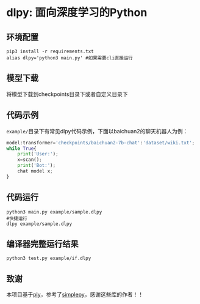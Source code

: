 # dlpy: 面向深度学习的Python

## 环境配置
```shell
pip3 install -r requirements.txt
alias dlpy='python3 main.py' #如果需要cli直接运行
```

## 模型下载

将模型下载到checkpoints目录下或者自定义目录下

## 代码示例

`example/`目录下有常见dlpy代码示例，下面以baichuan2的聊天机器人为例：
```python
model:transformer='checkpoints/baichuan2-7b-chat':'dataset/wiki.txt';
while True{
    print('User:');
    x=scan();
    print('Bot:');
    chat model x;
}
```

## 代码运行
```shell
python3 main.py example/sample.dlpy
#快捷运行
dlpy example/sample.dlpy
```

## 编译器完整运行结果
```shell
python3 test.py example/if.dlpy
```

## 致谢
本项目基于[ply](https://github.com/dabeaz/ply)，参考了[simplepy](https://github.com/kgruszowski/simplepy)，感谢这些库的作者！！